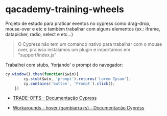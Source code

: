 # qacademy-training-wheels
Projeto de estudo para praticar eventos no cypress como drag-drop, 
mouse-over e etc e também trabalhar com alguns elementos (ex.: iframe, datapicker, radio, select e etc...)

> O Cypress não tem um comando nativo para trabalhar com o mouse over, pra isso instalamos um plugin e importamos em "support/index.js"

Trabalhei com stubs, 'forjando' o prompt do navegador:

```javascript
cy.window().then(function($win){
        cy.stub($win, 'prompt').returns('Lorem Ipsum');
        cy.contains('button', 'Prompt').click();
    })
```

* [TRADE-OFFS - Documentação Cypress](https://docs.cypress.io/guides/references/trade-offs)

* [Workarounds - hover (gambiarra rs) - Documentação Cypress](https://docs.cypress.io/api/commands/hover#Workarounds)



